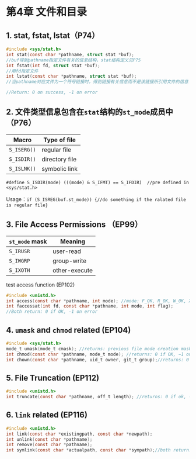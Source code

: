 # 第4章 文件和目录

## 1.  stat, fstat, lstat（P74）

```c
#include <sys/stat.h>
int stat(const char *pathname, struct stat *buf);
//buf得到pathname指定文件有关的信息结构，stat结构定义见P75
int fstat(int fd, struct stat *buf);
//用fd指定文件
int lstat(const char *pathname, struct stat *buf); 
//当pathname对应文件为一个符号链接时，得到链接有关信息而不是该链接所引用文件的信息

//Return: 0 on success, -1 on error
```

## 2. 文件类型信息包含在`stat`结构的`st_mode`成员中（P76）

| Macro       | Type of file   |
| ----------- | -------------- |
| `S_ISERG()` | regular file   |
| `S_ISDIR()` | directory file |
| `S_ISLNK()` | symbolic link  |

`#define S_ISDIR(mode) (((mode) & S_IFMT) == S_IFDIR)  //pre defined in <sys/stat.h>`

Usage：`if (S_ISREG(buf.st_mode)) {//do something if the ralated file is regular file}`



## 3. File Access Permissions （EP99）

| `st_mode` mask | Meaning       |
| -------------- | ------------- |
| `S_IRUSR`      | user-read     |
| `S_IWGRP`      | group-write   |
| `S_IXOTH`      | other-execute |

test access function (EP102)

```c
#include <unistd.h>
int access(const char *pathname, int mode); //mode: F_OK, R_OK, W_OK, X_OK
int faccessat(int fd, const char *pathname, int mode, int flag);
//Both return: 0 if OK, -1 on error
```



## 4. `umask` and `chmod` related (EP104)

```c
#include <sys/stat.h>
mode_t umask(mode_t cmask); //returns: previous file mode creation mask
int chmod(const char *pathname, mode_t mode); //returns: 0 if OK, −1 on error
int chown(const char *pathname, uid_t owner, git_t group);//returns: 0 if OK, −1 on error
```



## 5. File Truncation (EP112)

```c
#include <unistd.h>
int truncate(const char *pathname, off_t length); //returns: 0 if ok, -1 on error
```



## 6. `link` related (EP116) 

```c
#include <unistd.h>
int link(const char *existingpath, const char *newpath);
int unlink(const char *pathname);
int remove(const char *pathname); 
int symlink(const char *actualpath, const char *sympath);//both return: 0 if ok, -1 on error
```
